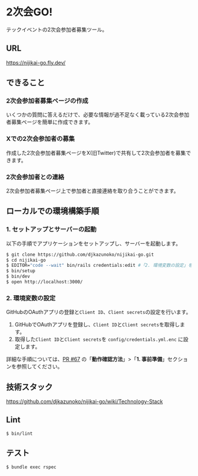 # 2次会GO!
テックイベントの2次会参加者募集ツール。

## URL
https://nijikai-go.fly.dev/

## できること

### 2次会参加者募集ページの作成
いくつかの質問に答えるだけで、必要な情報が過不足なく載っている2次会参加者募集ページを簡単に作成できます。

### Xでの2次会参加者の募集
作成した2次会参加者募集ページをX(旧Twitter)で共有して2次会参加者を募集できます。

### 2次会参加者との連絡
2次会参加者募集ページ上で参加者と直接連絡を取り合うことができます。

## ローカルでの環境構築手順
### 1. セットアップとサーバーの起動
以下の手順でアプリケーションをセットアップし、サーバーを起動します。

```bash
$ git clone https://github.com/djkazunoko/nijikai-go.git
$ cd nijikai-go
$ EDITOR="code --wait" bin/rails credentials:edit #「2. 環境変数の設定」を行う
$ bin/setup
$ bin/dev
$ open http://localhost:3000/
```

### 2. 環境変数の設定
GitHubのOAuthアプリの登録と`Client ID`、`Client secrets`の設定を行います。

1. GitHubでOAuthアプリを登録し、`Client ID`と`Client secrets`を取得します。  
1. 取得した`Client ID`と`Client secrets`を `config/credentials.yml.enc` に設定します。

詳細な手順については、[PR #67](https://github.com/djkazunoko/nijikai-go/pull/67#issue-2221954700) の「**動作確認方法**」>「**1. 事前準備**」セクションを参照してください。

## 技術スタック
https://github.com/djkazunoko/nijikai-go/wiki/Technology-Stack

## Lint
```
$ bin/lint
```

## テスト
```
$ bundle exec rspec
```
